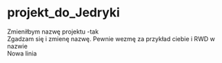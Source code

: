 # projekt_do_Jedryki
Zmieniłbym nazwę projektu -tak<br />
Zgadzam się i zmienę nazwę. Pewnie wezmę za przykład ciebie i RWD w nazwie<br />
Nowa linia
